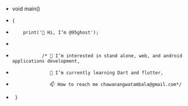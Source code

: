 - void main() 
-     {
-         print('👋 Hi, I’m @95ghost');
-         
-                /* 👀 I’m interested in stand alone, web, and android applications development,
-                   🌱 I’m currently learning Dart and flutter,
-                   📫 How to reach me chawanangwatambala@gmail.com*/
-      }

<!---
95ghost/95ghost is a ✨ special ✨ repository because its `README.md` (this file) appears on your GitHub profile.
You can click the Preview link to take a look at your changes.
--->
